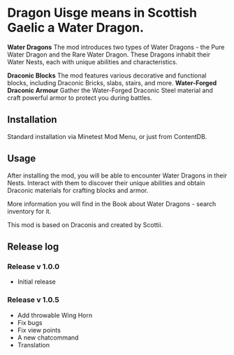 # Dragon Uisge means in Scottish Gaelic a Water Dragon.

**Water Dragons**  The mod introduces two types of Water Dragons - the Pure Water Dragon and the Rare Water Dragon. These Dragons inhabit their Water Nests, each with unique abilities and characteristics.

**Draconic Blocks**  The mod features various decorative and functional blocks, including Draconic Bricks, slabs, stairs, and more.
**Water-Forged Draconic Armour**  Gather the Water-Forged Draconic Steel material and craft powerful armor to protect you during battles.

## Installation
Standard installation via Minetest Mod Menu, or just from ContentDB.

## Usage
After installing the mod, you will be able to encounter Water Dragons in their Nests. Interact with them to discover their unique abilities and obtain Draconic materials for crafting blocks and armor.

More information you will find in the Book about Water Dragons - search inventory for it.

This mod is based on Draconis and created by Scottii.


## Release log

### Release v 1.0.0
- Initial release

### Release v 1.0.5
- Add throwable Wing Horn
- Fix bugs
- Fix view points
- A new chatcommand
- Translation